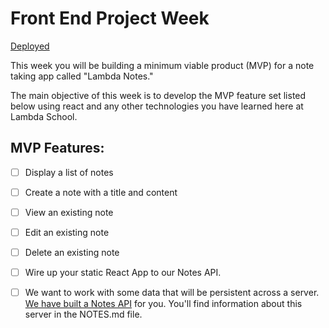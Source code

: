 # Front End Project Week

[Deployed](https://kind-goodall-9c1833.netlify.com)

This week you will be building a minimum viable product (MVP) for a note taking app called "Lambda Notes."

The main objective of this week is to develop the MVP feature set listed below using react and any other technologies you have learned here at Lambda School.

## MVP Features:

- [ ] Display a list of notes
- [ ] Create a note with a title and content
- [ ] View an existing note
- [ ] Edit an existing note
- [ ] Delete an existing note
- [ ] Wire up your static React App to our Notes API.
- [ ] We want to work with some data that will be persistent across a server. [We have built a Notes API](/NOTES.md) for you. You'll find information about this server in the NOTES.md file.

